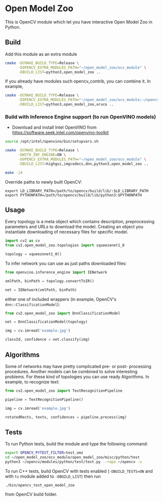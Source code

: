 # Open Model Zoo

This is OpenCV module which let you have interactive Open Model Zoo in Python.

## Build

Add this module as an extra module

```bash
cmake -DCMAKE_BUILD_TYPE=Release \
      -DOPENCV_EXTRA_MODULES_PATH="~/open_model_zoo/ocv_module" \
      -DBUILD_LIST=python3,open_model_zoo ..
```


If you already have modules such opencv_contrib, you can combine it. In example,

```bash
cmake -DCMAKE_BUILD_TYPE=Release \
      -DOPENCV_EXTRA_MODULES_PATH="~/open_model_zoo/ocv_module;~/opencv_contrib/modules" \
      -DBUILD_LIST=python3,open_model_zoo,aruco ..
```

### Build with Inference Engine support (to run OpenVINO models)

* Download and install Intel OpenVINO from https://software.seek.intel.com/openvino-toolkit

```bash
source /opt/intel/openvino/bin/setupvars.sh

cmake -DCMAKE_BUILD_TYPE=Release \
      -DWITH_INF_ENGINE=ON \
      -DOPENCV_EXTRA_MODULES_PATH="~/open_model_zoo/ocv_module" \
      -DBUILD_LIST=highgui,imgcodecs,dnn,python3,open_model_zoo ..

make -j4
```

Override paths to newly built OpenCV:
```
export LD_LIBRARY_PATH=/path/to/opencv/build/lib/:$LD_LIBRARY_PATH
export PYTHONPATH=/path/to/opencv/build/lib/python3:$PYTHONPATH
```

## Usage

Every topology is a meta object which contains description, preprocessing parameters and URLs to download the model.
Creating an object you instantiate downloading of necessary files for specific model.

```python
import cv2 as cv
from cv2.open_model_zoo.topologies import squeezenet1_0

topology = squeezenet1_0()
```

To infer network you can use as just paths downloaded files:
```python
from openvino.inference_engine import IENetwork

xmlPath, binPath = topology.convertToIR()

net = IENetwork(xmlPath, binPath)
```

either one of included wrappers (in example, OpenCV's `dnn::ClassificationModel`):

```python
from cv2.open_model_zoo import DnnClassificationModel

net = DnnClassificationModel(topology)

img = cv.imread('example.jpg')

classId, confidence = net.classify(img)
```

## Algorithms

Some of networks may have pretty complicated pre- or post- processing procedures.
Another models can be combined to solve interesting problems. For these kind of
topologies you can use ready Algorithms. In example, to recognize text:

```python
from cv2.open_model_zoo import TextRecognitionPipeline

pipeline = TextRecognitionPipeline()

img = cv.imread('example.jpg')

rotatedRects, texts, confidences = pipeline.process(img)
```

## Tests

To run Python tests, build the module and type the following command:
```bash
export OPENCV_PYTEST_FILTER=test_omz
cd ~/open_model_zoo/ocv_module/open_model_zoo/misc/python/test
python3 ~/opencv/modules/python/test/test.py --repo ~/opencv -v
```

To run C++ tests, build OpenCV with tests enabled (`-DBUILD_TESTS=ON` and with `ts` module added to `-DBUILD_LIST`) then run
```
./bin/opencv_test_open_model_zoo
```

from OpenCV build folder.
